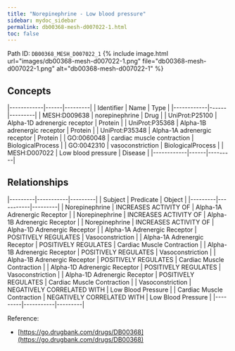 ```yaml
---
title: "Norepinephrine - Low blood pressure"
sidebar: mydoc_sidebar
permalink: db00368-mesh-d007022-1.html
toc: false 
---
```



Path ID: `DB00368_MESH_D007022_1`
{% include image.html url="images/db00368-mesh-d007022-1.png" file="db00368-mesh-d007022-1.png" alt="db00368-mesh-d007022-1" %}

## Concepts

|------------|------|---------|
| Identifier | Name | Type    |
|------------|------|---------|
| MESH:D009638 | norepinephrine | Drug |
| UniProt:P25100 | Alpha-1D adrenergic receptor | Protein |
| UniProt:P35368 | Alpha-1B adrenergic receptor | Protein |
| UniProt:P35348 | Alpha-1A adrenergic receptor | Protein |
| GO:0060048 | cardiac muscle contraction | BiologicalProcess |
| GO:0042310 | vasoconstriction | BiologicalProcess |
| MESH:D007022 | Low blood pressure | Disease |
|------------|------|---------|

## Relationships

|---------|-----------|---------|
| Subject | Predicate | Object  |
|---------|-----------|---------|
| Norepinephrine | INCREASES ACTIVITY OF | Alpha-1A Adrenergic Receptor |
| Norepinephrine | INCREASES ACTIVITY OF | Alpha-1B Adrenergic Receptor |
| Norepinephrine | INCREASES ACTIVITY OF | Alpha-1D Adrenergic Receptor |
| Alpha-1A Adrenergic Receptor | POSITIVELY REGULATES | Vasoconstriction |
| Alpha-1A Adrenergic Receptor | POSITIVELY REGULATES | Cardiac Muscle Contraction |
| Alpha-1B Adrenergic Receptor | POSITIVELY REGULATES | Vasoconstriction |
| Alpha-1B Adrenergic Receptor | POSITIVELY REGULATES | Cardiac Muscle Contraction |
| Alpha-1D Adrenergic Receptor | POSITIVELY REGULATES | Vasoconstriction |
| Alpha-1D Adrenergic Receptor | POSITIVELY REGULATES | Cardiac Muscle Contraction |
| Vasoconstriction | NEGATIVELY CORRELATED WITH | Low Blood Pressure |
| Cardiac Muscle Contraction | NEGATIVELY CORRELATED WITH | Low Blood Pressure |
|---------|-----------|---------|

Reference: 
  - [https://go.drugbank.com/drugs/DB00368](https://go.drugbank.com/drugs/DB00368)
